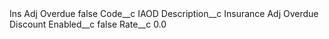 <?xml version="1.0" encoding="UTF-8"?>
<CustomMetadata xmlns="http://soap.sforce.com/2006/04/metadata" xmlns:xsi="http://www.w3.org/2001/XMLSchema-instance" xmlns:xsd="http://www.w3.org/2001/XMLSchema">
    <label>Ins Adj Overdue</label>
    <protected>false</protected>
    <values>
        <field>Code__c</field>
        <value xsi:type="xsd:string">IAOD</value>
    </values>
    <values>
        <field>Description__c</field>
        <value xsi:type="xsd:string">Insurance Adj Overdue Discount</value>
    </values>
    <values>
        <field>Enabled__c</field>
        <value xsi:type="xsd:boolean">false</value>
    </values>
    <values>
        <field>Rate__c</field>
        <value xsi:type="xsd:double">0.0</value>
    </values>
</CustomMetadata>
